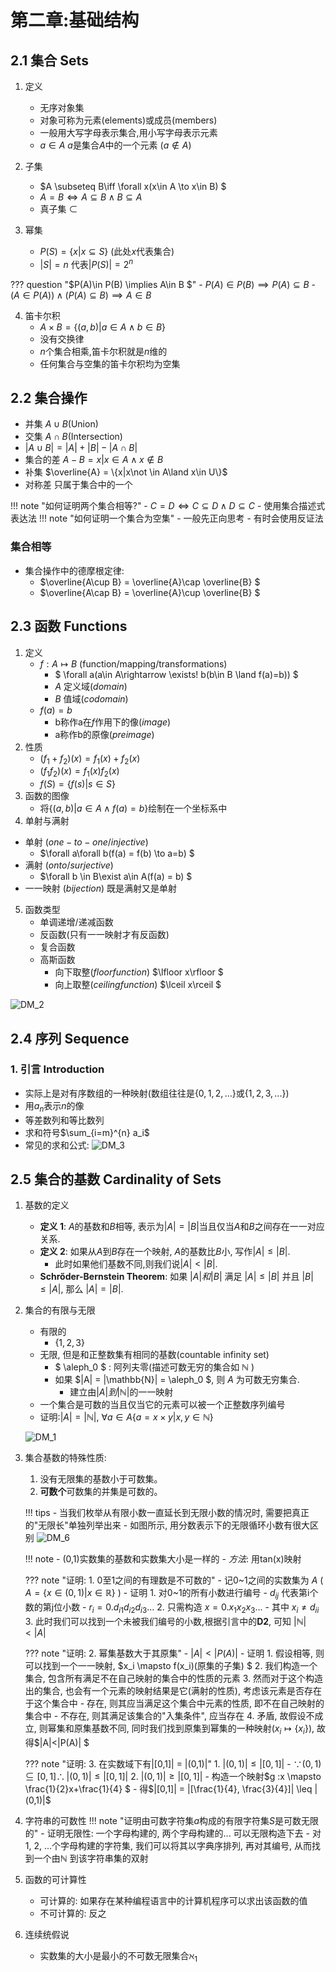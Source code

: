 # **第二章:基础结构** 
## **2.1 集合 Sets**
1. 定义
    - 无序对象集
    - 对象可称为元素(elements)或成员(members)
    - 一般用大写字母表示集合,用小写字母表示元素
    - $a\in A$ $a$是集合$A$中的一个元素 ($a\not \in A$)
2. 子集
    - $A \subseteq B\iff \forall x(x\in A \to x\in B) $
    - $A = B \iff A \subseteq B\land B \subseteq A$
    - 真子集 $\subset$

3. 幂集
    - $P(S) = \{x|x\subseteq S\}$ (此处$x$代表集合)
    - $|S|= n$ 代表$|P(S)| = 2^n$

??? question "$P(A)\in P(B) \implies A\in B $"
    - $P(A)\in P(B) \implies P(A)\subseteq B$
    - $(A\in P(A))\land (P(A)\subseteq B) \implies A\in B$

4. 笛卡尔积 
    - $A\times B = \{(a,b)|a\in A\land b\in B\}$
    - 没有交换律
    - $n$个集合相乘,笛卡尔积就是$n$维的
    - 任何集合与空集的笛卡尔积均为空集

## **2.2 集合操作**
- 并集 $A\cup B$(Union)
- 交集 $A\cap B$(Intersection)
- $|A\cup B| = |A| + |B| - |A\cap B|$
- 集合的差 $A-B = {x|x\in A\land x\not \in B}$
- 补集 $\overline{A} = \{x|x\not \in A\land x\in U\}$
- 对称差 只属于集合中的一个

!!! note "如何证明两个集合相等?"
    - $C=D \iff C\subseteq D \land D\subseteq C$
    - 使用集合描述式表达法
!!! note "如何证明一个集合为空集"
    - 一般先正向思考
    - 有时会使用反证法
### **集合相等**
- 集合操作中的德摩根定律:
    - $\overline{A\cup B} = \overline{A}\cap \overline{B} $
    - $\overline{A\cap B} = \overline{A}\cup \overline{B} $


## **2.3 函数 Functions**
1. 定义
    - $f:A \mapsto B$ (function/mapping/transformations)
        - $ \forall a(a\in A\rightarrow \exists! b(b\in B \land f(a)=b)) $
        - $A$ 定义域($domain$)
        - $B$ 值域($codomain$)
    - $f(a)= b$
        - b称作a在$f$作用下的像($image$)
        - a称作b的原像($preimage$)
2. 性质
    - $(f_1 + f_2)(x) = f_1(x)+f_2(x)$
    - $(f_1f_2)(x) = f_1(x)f_2(x)$
    - $f(S) = \{ f(s)| s\in S\}$
3. 函数的图像
    - 将$\{(a,b)|a\in A \land f(a) = b \}$绘制在一个坐标系中
4. 单射与满射 
- 单射 ($one-to-one/injective$)
    - $\forall a\forall b(f(a) = f(b) \to a=b) $
- 满射 ($onto/surjective$)
    - $\forall b \in B\exist a\in A(f(a) = b) $
- 一一映射 ($bijection$) 既是满射又是单射
5. 函数类型 
    - 单调递增/递减函数
    - 反函数(只有一一映射才有反函数)
    - 复合函数
    - 高斯函数 
        - 向下取整($floor function$) $\lfloor x\rfloor $
        - 向上取整($ceiling function$) $\lceil x\rceil $

![DM_2](./DM_2.png)

## **2.4 序列 Sequence**
### 1. 引言 Introduction
- 实际上是对有序数组的一种映射(数组往往是$\{0, 1, 2,...\}$或$\{1,2,3,...\}$)
- 用$a_n$表示$n$的像
- 等差数列和等比数列
- 求和符号$\sum_{i=m}^{n} a_i$
- 常见的求和公式:
![DM_3](DM_3.png)


## **2.5 集合的基数 Cardinality of Sets**
1. 基数的定义
    - **定义 1**: $A$的基数和$B$相等, 表示为$|A|=|B|$当且仅当$A$和$B$之间存在一一对应关系. 
    - **定义 2**: 如果从$A$到$B$存在一个映射, $A$的基数比$B$小, 写作$|A| \leq |B|$.
        - 此时如果他们基数不同,则我们说$|A| < |B|$. 
    - **Schrőder-Bernstein Theorem**: 如果 $|A| 和 |B|$ 满足  $|A| \leq |B|$ 并且 $|B| \leq |A|$, 那么 $|A| = |B|$.
2. 集合的有限与无限
    - 有限的
        - $\{1,2,3\}$
    - 无限, 但是和正整数集有相同的基数(countable infinity set)
        - $ \aleph_0 $ : 阿列夫零(描述可数无穷的集合如 $\mathbb{N}$ )
        - 如果 $|A| = |\mathbb{N}| = \aleph_0 $, 则 $A$ 为可数无穷集合. 
            - 建立由$|A| 到 |\mathbb{N}|$的一一映射
    - 一个集合是可数的当且仅当它的元素可以被一个正整数序列编号
    - 证明:$|A| = |\mathbb{N}|,\ \forall a\in A\{a = x\times y|x,y \in \mathbb{N}\}$

    ![DM_1](DM_1.png)

3. 集合基数的特殊性质:
    1. 没有无限集的基数小于可数集。
    2. **可数个**可数集的并集是可数的。

    !!! tips
        - 当我们枚举从有限小数一直延长到无限小数的情况时, 需要把真正的"无限长"单独列举出来
        - 如图所示, 用分数表示下的无限循环小数有很大区别
    ![DM_6](DM_6.jpg)

    !!! note
        - (0,1)实数集的基数和实数集大小是一样的
        - *方法*: 用tan(x)映射

    ??? note "证明: 1. 0至1之间的有理数是不可数的"
        - 记0~1之间的实数集为 $A$ ( $A = \{ x \in (0,1) | x \in \mathbb{R} \}$ )
        - 证明
            1. 对0~1的所有小数进行编号 
                - $d_{ij}$ 代表第i个数的第j位小数 
                - $r_i = 0.d_{i1}d_{i2}d_{i3}...$ 
            2. 只需构造 $x = 0.x_1x_2x_3...$
                - 其中 $x_i \neq d_{ii}$
            3. 此时我们可以找到一个未被我们编号的小数,根据引言中的**D2**, 可知 $|\mathbb{N}| < |A|$

    ??? note "证明: 2. 幂集基数大于其原集"
        - $|A|<|P(A)|$
        - 证明
            1. 假设相等, 则可以找到一个一一映射, $x_i \mapsto f(x_i)(原集的子集) $
            2. 我们构造一个集合, 包含所有满足不在自己映射的集合中的性质的元素
            3. 然而对于这个构造出的集合, 也会有一个元素的映射结果是它(满射的性质), 考虑该元素是否存在于这个集合中
                - 存在, 则其应当满足这个集合中元素的性质, 即不在自己映射的集合中
                - 不存在, 则其满足该集合的"入集条件", 应当存在
            4. 矛盾, 故假设不成立, 则幂集和原集基数不同, 同时我们找到原集到幂集的一种映射($x_i \mapsto \{x_i\}$), 故得$|A|<|P(A)| $

    ??? note "证明: 3. 在实数域下有|[0,1]| = |(0,1)|"
        1. $|(0,1)| \leq |[0,1]|$
            - $\because (0,1) \subseteq [0,1] \therefore |(0,1)| \leq |[0,1]|$ 
        2. $|(0,1)| \geq |[0,1]|$
            - 构造一个映射$g :x \mapsto \frac{1}{2}x+\frac{1}{4} $
            - 得$|[0,1]| = |[\frac{1}{4}, \frac{3}{4}]| \leq |(0,1)|$

4. 字符串的可数性
    !!! note "证明由可数字符集$a$构成的有限字符集$S$是可数无限的"
        - 证明无限性: 一个字母构建的, 两个字母构建的... 可以无限构造下去
        - 对1, 2, ...个字母构建的字符集, 我们可以将其以字典序排列, 再对其编号, 从而找到一个由$\mathbb {N}$ 到该字符串集的双射 

5. 函数的可计算性
    - 可计算的: 如果存在某种编程语言中的计算机程序可以求出该函数的值
    - 不可计算的: 反之
6. 连续统假说
    - 实数集的大小是最小的不可数无限集合$\aleph_1$




